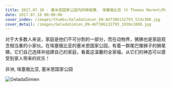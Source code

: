 ```yaml
---
title: 2017.07.18 - 塞米恩国家公园内的狮尾狒， 埃塞俄比亚 (© Thomas Marent/Minden Pictures)
date: 2017.07.18 00:00:00
cover_index: /images/thumbs/GeladaSimien_EN-AU7386132793_533x300.jpg
cover_detail: /images/GeladaSimien_EN-AU7386132793_1920x1080.jpg
---
```


对于大多数人来说，家庭是他们不可分割的一部分，而在动物界，狒狒也是家庭观念相当重的小家伙。在埃塞俄比亚的塞米恩国家公园，有着一群尾巴像狮子的狮尾狒，它们自己选择并组建自己的家庭，看着这温馨的全家福，从它们的神态可以感受到家人带来的欢乐！

非洲, 埃塞俄比亚, 塞米恩国家公园

![GeladaSimien](/images/GeladaSimien_EN-AU7386132793_1920x1080.jpg)
